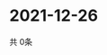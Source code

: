 # 2021-12-26
  共 0条

  <!-- BEGIN -->
  <!-- 最后更新时间Sun Dec 26 2021 06:06:00 GMT+0000 (Coordinated Universal Time) -->
  
  <!-- END -->
  
  